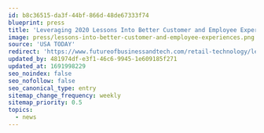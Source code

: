 ```yaml
---
id: b8c36515-da3f-44bf-866d-48de67333f74
blueprint: press
title: 'Leveraging 2020 Lessons Into Better Customer and Employee Experiences'
image: press/lessons-into-better-customer-and-employee-experiences.png
source: 'USA TODAY'
redirect: 'https://www.futureofbusinessandtech.com/retail-technology/leveraging-2020-lessons-into-better-customer-and-employee-experiences/'
updated_by: 481974df-e3f1-46c6-9945-1e609185f271
updated_at: 1691998229
seo_noindex: false
seo_nofollow: false
seo_canonical_type: entry
sitemap_change_frequency: weekly
sitemap_priority: 0.5
topics:
  - news
---
```


